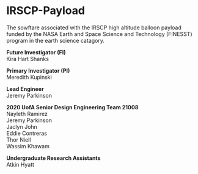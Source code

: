 # IRSCP-Payload
The sowftare associated with the IRSCP high altitude balloon payload funded by the NASA Earth and Space Science and Technology (FINESST) program in the earth science catagory. 

**Future Investigator (FI)** <br />
Kira Hart Shanks

**Primary Investigator (PI)** <br />
Meredith Kupinski

**Lead Engineer** <br />
Jeremy Parkinson

**2020 UofA Senior Design Engineering Team 21008** <br />
Nayleth Ramirez  <br />
Jeremy Parkinson  <br />
Jaclyn John  <br />
Eddie Contreras  <br />
Thor Niell  <br />
Wassim Khawam

**Undergraduate Research Assistants**<br />
Atkin Hyatt <br />
